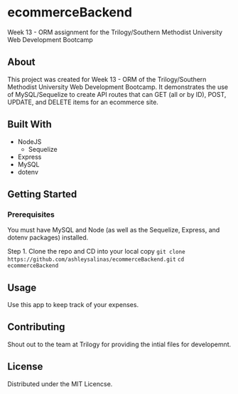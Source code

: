 # ecommerceBackend
Week 13 - ORM assignment for the Trilogy/Southern Methodist University Web Development Bootcamp

## About
This project was created for Week 13 - ORM of the Trilogy/Southern Methodist University Web Development Bootcamp. It demonstrates the use of MySQL/Sequelize to create API routes that can GET (all or by ID), POST, UPDATE, and DELETE items for an ecommerce site.
## Built With
  * NodeJS
    * Sequelize
  * Express
  * MySQL
  * dotenv

## Getting Started
  ### Prerequisites
  You must have MySQL and Node (as well as the Sequelize, Express, and dotenv packages) installed.
  
  Step 1.
  Clone the repo and CD into your local copy
  ``` git clone https://github.com/ashleysalinas/ecommerceBackend.git ```
  ``` cd ecommerceBackend ```
  
  ## Usage
 Use this app to keep track of your expenses.
 
 ## Contributing
 Shout out to the team at Trilogy for providing the intial files for developemnt.
 
 ## License
 Distributed under the MIT Licencse.
